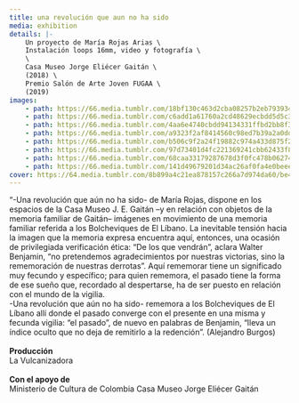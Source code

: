 ```yaml
---
title: una revolución que aun no ha sido
media: exhibition
details: |-
    Un proyecto de María Rojas Arias \
    Instalación loops 16mm, video y fotografía \
    \
    Casa Museo Jorge Eliécer Gaitán \
    (2018) \
    Premio Salón de Arte Joven FUGAA \
    (2019)
images:
    - path: https://66.media.tumblr.com/18bf130c463d2cba08257b2eb7939347/1a3a8ea977d5c2af-bb/s1280x1920/184a9225f5e9dd32efc978f8c26b88e34440984b.jpg
    - path: https://66.media.tumblr.com/c6add1a61760a2cd48629ecbdd5d5c3b/1a3a8ea977d5c2af-49/s1280x1920/d2f0a0c19ee12071253949af4be56c7bd70931ad.jpg
    - path: https://66.media.tumblr.com/4aa6e4740cbdd94134331ffbd2bb8f38/1a3a8ea977d5c2af-e1/s1280x1920/a01b9269e4792e1acacd71c52708651a5b2944e9.jpg
    - path: https://66.media.tumblr.com/a9323f2af8414560c98ed7b39a2a0ddf/1a3a8ea977d5c2af-4c/s1280x1920/e82dcc0e8edd010e93dd365b9a96aee4ca287156.jpg
    - path: https://66.media.tumblr.com/b506c9f2a24f19882c974a433d875f25/1a3a8ea977d5c2af-04/s1280x1920/50f79ae28fce93a643d7c8b8fb7d8acad87663a2.jpg
    - path: https://66.media.tumblr.com/97d73401d4fc221369241cbb62433f85/1a3a8ea977d5c2af-18/s1280x1920/a5e25a459f1c3148144366ca2fbd1c0b1011d919.jpg
    - path: https://66.media.tumblr.com/68caa33179287678d3f0fc478b062746/1a3a8ea977d5c2af-83/s1280x1920/56cd228dd8bab57ba4e45c88da0a15b02fae4dfb.jpg
    - path: https://66.media.tumblr.com/141d49679201d34ac26af0fa4e0beee0/1a3a8ea977d5c2af-f7/s1280x1920/ae00d0081a2f3e9f79268a34a9433e17fe02d81f.jpg
cover: https://64.media.tumblr.com/8b899a4c21ea878157c266a7d974da60/be4b5533c24e292d-f4/s1280x1920/b985d36a4b33d9dbab3320ce3e9229c5b39c9b0e.png
---
```


“-Una revolución que aún no ha sido- de María Rojas, dispone en los espacios de la Casa Museo J. E. Gaitán –y en relación con objetos de la memoria familiar de Gaitán– imágenes en movimiento de una memoria familiar referida a los Bolcheviques de El Líbano. La inevitable tensión hacia la imagen que la memoria expresa encuentra aquí, entonces, una ocasión de privilegiada verificación ética: “De los que vendrán”, aclara Walter Benjamin, “no pretendemos agradecimientos por nuestras victorias, sino la rememoración de nuestras derrotas”. Aquí rememorar tiene un significado muy fecundo y específico; para quien rememora, el pasado tiene la forma de ese sueño que, recordado al despertarse, ha de ser puesto en relación con el mundo de la vigilia.
<br>
-Una revolución que aún no ha sido- rememora a los Bolcheviques de El Líbano allí donde el pasado converge con el presente en una misma y fecunda vigilia: “el pasado”, de nuevo en palabras de Benjamin, “lleva un índice oculto que no deja de remitirlo a la redención”. (Alejandro Burgos)
<br>
<br>
**Producción**
<br>
La Vulcanizadora
<br>
<br>
**Con el apoyo de**
<br>
Ministerio de Cultura de Colombia
Casa Museo Jorge Eliécer Gaitán
